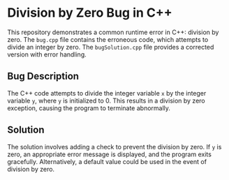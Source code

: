 # Division by Zero Bug in C++

This repository demonstrates a common runtime error in C++: division by zero. The `bug.cpp` file contains the erroneous code, which attempts to divide an integer by zero.  The `bugSolution.cpp` file provides a corrected version with error handling.

## Bug Description

The C++ code attempts to divide the integer variable `x` by the integer variable `y`, where `y` is initialized to 0.  This results in a division by zero exception, causing the program to terminate abnormally. 

## Solution

The solution involves adding a check to prevent the division by zero.  If `y` is zero, an appropriate error message is displayed, and the program exits gracefully. Alternatively, a default value could be used in the event of division by zero.